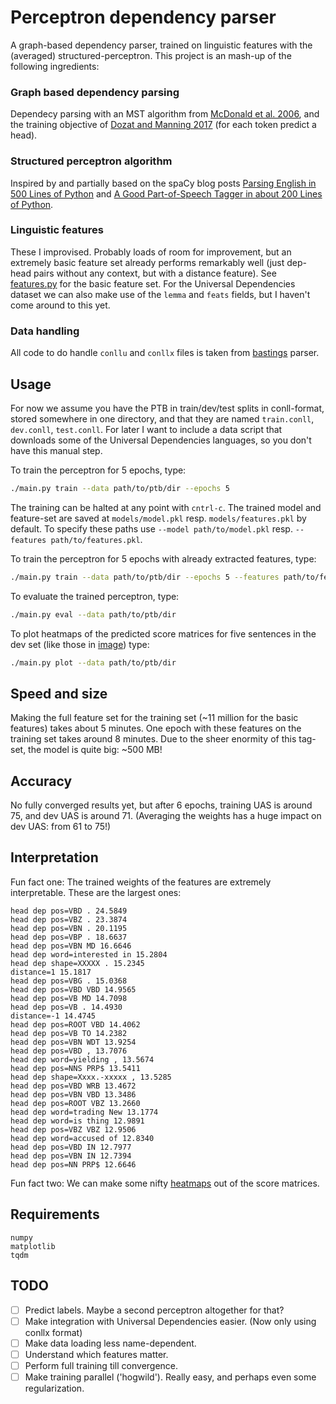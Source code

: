 # Perceptron dependency parser
A graph-based dependency parser, trained on linguistic features with the (averaged) structured-perceptron.
This project is an mash-up of the following ingredients:

### Graph based dependency parsing
Dependecy parsing with an MST algorithm from [McDonald et al. 2006](https://www.seas.upenn.edu/~strctlrn/bib/PDF/nonprojectiveHLT-EMNLP2005.pdf), and the training objective of [Dozat and Manning 2017](https://arxiv.org/pdf/1611.01734.pdf) (for each token predict a head).

### Structured perceptron algorithm
Inspired by and partially based on the spaCy blog posts [Parsing English in 500 Lines of Python](https://explosion.ai/blog/parsing-english-in-python) and [A Good Part-of-Speech Tagger in about 200 Lines of Python](https://explosion.ai/blog/part-of-speech-pos-tagger-in-python).

### Linguistic features
These I improvised. Probably loads of room for improvement, but an extremely basic feature set already performs remarkably well (just dep-head pairs without any context, but with a distance feature). See [features.py](features.py) for the basic feature set. For the Universal Dependencies dataset we can also make use of the `lemma` and `feats` fields, but I haven't come around to this yet.

### Data handling
All code to do handle `conllu` and `conllx` files is taken from [bastings](https://github.com/bastings/parser/tree/extended_parser) parser.

## Usage
For now we assume you have the PTB in train/dev/test splits in conll-format, stored somewhere in one directory, and that they are named `train.conll`, `dev.conll`, `test.conll`. For later I want to include a data script that downloads some of the Universal Dependencies languages, so you don't have this manual step.

To train the perceptron for 5 epochs, type:
```bash
./main.py train --data path/to/ptb/dir --epochs 5
```
The training can be halted at any point with `cntrl-c`. The trained model and feature-set are saved at `models/model.pkl` resp. `models/features.pkl` by default. To specify these paths use `--model path/to/model.pkl` resp. `--features path/to/features.pkl`.

To train the perceptron for 5 epochs with already extracted features, type:
```bash
./main.py train --data path/to/ptb/dir --epochs 5 --features path/to/features
```

To evaluate the trained perceptron, type:
```bash
./main.py eval --data path/to/ptb/dir
```

To plot heatmaps of the predicted score matrices for five sentences in the dev set (like those in [image](image)) type:
```bash
./main.py plot --data path/to/ptb/dir
```

## Speed and size
Making the full feature set for the training set (~11 million for the basic features) takes about 5 minutes. One epoch with these features on the training set takes around 8 minutes. Due to the sheer enormity of this tag-set, the model is quite big: ~500 MB!

## Accuracy
No fully converged results yet, but after 6 epochs, training UAS is around 75, and dev UAS is around 71.
(Averaging the weights has a huge impact on dev UAS: from 61 to 75!)

## Interpretation
Fun fact one: The trained weights of the features are extremely interpretable. These are the largest ones:
```
head dep pos=VBD . 24.5849
head dep pos=VBZ . 23.3874
head dep pos=VBN . 20.1195
head dep pos=VBP . 18.6637
head dep pos=VBN MD 16.6646
head dep word=interested in 15.2804
head dep shape=XXXXX . 15.2345
distance=1 15.1817
head dep pos=VBG . 15.0368
head dep pos=VBD VBD 14.9565
head dep pos=VB MD 14.7098
head dep pos=VB . 14.4930
distance=-1 14.4745
head dep pos=ROOT VBD 14.4062
head dep pos=VB TO 14.2382
head dep pos=VBN WDT 13.9254
head dep pos=VBD , 13.7076
head dep word=yielding , 13.5674
head dep pos=NNS PRP$ 13.5411
head dep shape=Xxxx.-xxxxx , 13.5285
head dep pos=VBD WRB 13.4672
head dep pos=VBN VBD 13.3486
head dep pos=ROOT VBZ 13.2660
head dep word=trading New 13.1774
head dep word=is thing 12.9891
head dep pos=VBZ VBZ 12.9506
head dep word=accused of 12.8340
head dep pos=VBD IN 12.7977
head dep pos=VBN IN 12.7394
head dep pos=NN PRP$ 12.6646
```
Fun fact two: We can make some nifty [heatmaps](image) out of the score matrices.

## Requirements
```
numpy
matplotlib
tqdm
```

## TODO
- [ ] Predict labels. Maybe a second perceptron altogether for that?
- [ ] Make integration with Universal Dependencies easier. (Now only using conllx format)
- [ ] Make data loading less name-dependent.
- [ ] Understand which features matter.
- [ ] Perform full training till convergence.
- [ ] Make training parallel ('hogwild'). Really easy, and perhaps even some regularization.
